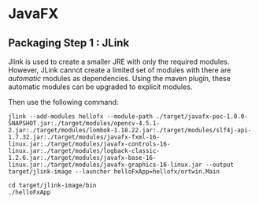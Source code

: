 # JavaFX

## Packaging Step 1 : JLink

Jlink is used to create a smaller JRE with only the required modules. However, JLink cannot create a limited set 
of modules with there are _automatic_ modules as dependencies. Using the maven plugin, these automatic modules
can be upgraded to explicit modules. 

Then use the following command:
````
jlink --add-modules hellofx --module-path ./target/javafx-poc-1.0.0-SNAPSHOT.jar:./target/modules/opencv-4.5.1-2.jar:./target/modules/lombok-1.18.22.jar:./target/modules/slf4j-api-1.7.32.jar:./target/modules/javafx-fxml-16-linux.jar:./target/modules/javafx-controls-16-linux.jar:./target/modules/logback-classic-1.2.6.jar:./target/modules/javafx-base-16-linux.jar:./target/modules/javafx-graphics-16-linux.jar --output target/jlink-image --launcher helloFxApp=hellofx/ortwin.Main
````
````
cd target/jlink-image/bin
./helloFxApp
````

